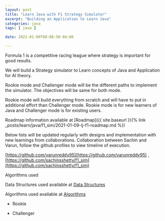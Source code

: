 ```yaml
---
layout: post
title: "Learn Java with F1 Strategy Simulator"
excerpt: "Building an Application to Learn Java"
categories: java
tags: [ java ]

date: 2021-01-09T08:08:50-04:00

---
```


Formula 1 is a competitive racing league where strategy is important for good results.

We will build a Strategy simulator to Learn concepts of Java and Application for AI theory.  

Rookie mode and Challenger mode will be the different paths to implement the simulator. The objectives will be same for both mode.

Rookie mode will build everything from scratch and will have to put in additional effort than Challenger mode. Rookie mode is for new learners of Java and Challenger mode is for existing users.


Roadmap information available at [Roadmap]({{ site.baseurl }}{% link _posts/learn/java/f1_sim/2021-01-09-lj-f1-roadmap.md  %})

Below lists will be updated regularly with designs and implementation with new learnings from collaborations. Collaboration between Sachin and Varun, follow the github profiles to view timeline of execution.

[https://github.com/varunreddy95](https://github.com/varunreddy95) ,
[https://github.com/sachinsshetty/f1_sim](https://github.com/sachinsshetty/f1_sim)


Algorithms used

Data Structures used available at [Data Structures](_posts/learn/java/f1_sim/2021-01-09-lj-f1-datastructure.md)

Algorithms used available at [Algorithms](_posts/learn/java/f1_sim/2021-01-09-lj-f1-algorithms.md)


* Rookie

* Challenger
